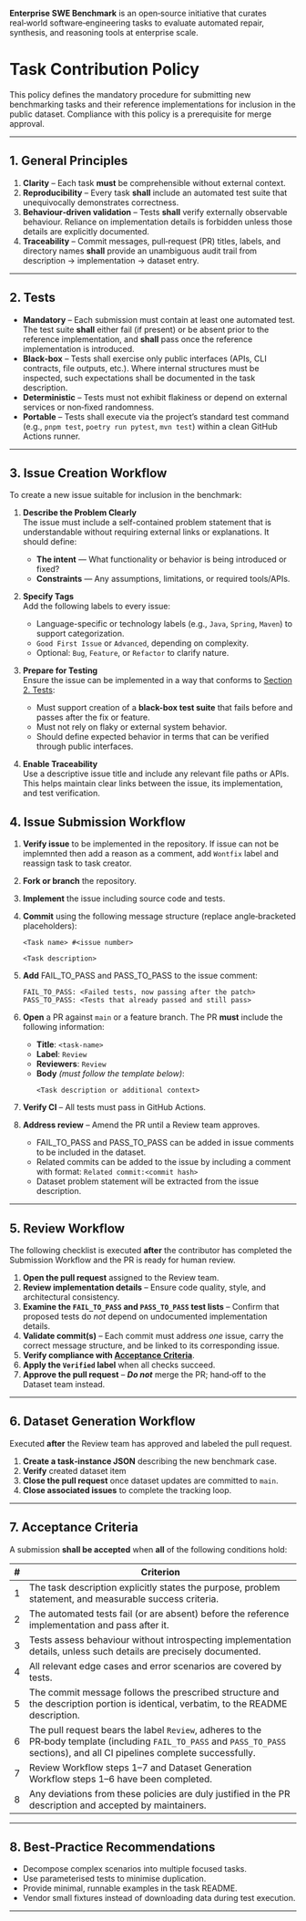 **Enterprise SWE Benchmark** is an open‑source initiative that curates real‑world software‑engineering tasks to evaluate automated repair, synthesis, and reasoning tools at enterprise scale.

# Task Contribution Policy

This policy defines the mandatory procedure for submitting new benchmarking tasks and their reference implementations for inclusion in the public dataset. Compliance with this policy is a prerequisite for merge approval.

---

## 1. General Principles

1. **Clarity** – Each task **must** be comprehensible without external context.
2. **Reproducibility** – Every task **shall** include an automated test suite that unequivocally demonstrates correctness.
3. **Behaviour‑driven validation** – Tests **shall** verify externally observable behaviour. Reliance on implementation details is forbidden unless those details are explicitly documented.
4. **Traceability** – Commit messages, pull‑request (PR) titles, labels, and directory names **shall** provide an unambiguous audit trail from description → implementation → dataset entry.

---

## 2. Tests

- **Mandatory** – Each submission must contain at least one automated test. The test suite **shall** either fail (if present) or be absent prior to the reference implementation, and **shall** pass once the reference implementation is introduced.
- **Black‑box** – Tests shall exercise only public interfaces (APIs, CLI contracts, file outputs, etc.). Where internal structures must be inspected, such expectations shall be documented in the task description.
- **Deterministic** – Tests must not exhibit flakiness or depend on external services or non‑fixed randomness.
- **Portable** – Tests shall execute via the project’s standard test command (e.g., `pnpm test`, `poetry run pytest`, `mvn test`) within a clean GitHub Actions runner.

---

## 3. Issue Creation Workflow

To create a new issue suitable for inclusion in the benchmark:

1. **Describe the Problem Clearly**\
   The issue must include a self-contained problem statement that is understandable without requiring external links or explanations. It should define:

   - **The intent** — What functionality or behavior is being introduced or fixed?
   - **Constraints** — Any assumptions, limitations, or required tools/APIs.

2. **Specify Tags**\
   Add the following labels to every issue:

   - Language-specific or technology labels (e.g., `Java`, `Spring`, `Maven`) to support categorization.
   - `Good First Issue` or `Advanced`, depending on complexity.
   - Optional: `Bug`, `Feature`, or `Refactor` to clarify nature.

3. **Prepare for Testing**\
   Ensure the issue can be implemented in a way that conforms to [Section 2. Tests](#2-tests):

   - Must support creation of a **black-box test suite** that fails before and passes after the fix or feature.
   - Must not rely on flaky or external system behavior.
   - Should define expected behavior in terms that can be verified through public interfaces.

4. **Enable Traceability**\
   Use a descriptive issue title and include any relevant file paths or APIs. This helps maintain clear links between the issue, its implementation, and test verification.

## 4. Issue Submission Workflow

1. **Verify issue** to be implemented in the repository. If issue can not be implemnted then add a reason as a comment, add `Wontfix` label and reassign task to task creator.
2. **Fork or branch** the repository.
3. **Implement** the issue including source code and tests.
4. **Commit** using the following message structure (replace angle‑bracketed placeholders):
   ```
   <Task name> #<issue number>

   <Task description>
   ```
5. **Add** FAIL_TO_PASS and PASS_TO_PASS to the issue comment:
   ```
   FAIL_TO_PASS: <Failed tests, now passing after the patch>
   PASS_TO_PASS: <Tests that already passed and still pass>
   ```
6. **Open** a PR against `main` or a feature branch. The PR **must** include the following information:
    - **Title**: `<task‑name>`
    - **Label**: `Review`
    - **Reviewers**: `Review`
    - **Body** *(must follow the template below)*:
      ```
      <Task description or additional context>
      ```
7. **Verify CI** – All tests must pass in GitHub Actions.
8. **Address review** – Amend the PR until a Review team approves.

   - FAIL_TO_PASS and PASS_TO_PASS can be added in issue comments to be included in the dataset.
   - Related commits can be added to the issue by including a comment with format: `Related commit:<commit hash>`
   - Dataset problem statement will be extracted from the issue description.

---

## 5. Review Workflow

The following checklist is executed **after** the contributor has completed the Submission Workflow and the PR is ready for human review.

1. **Open the pull request** assigned to the Review team.
2. **Review implementation details** – Ensure code quality, style, and architectural consistency.
3. **Examine the `FAIL_TO_PASS` and `PASS_TO_PASS` test lists** – Confirm that proposed tests do *not* depend on undocumented implementation details.
4. **Validate commit(s)** – Each commit must address *one* issue, carry the correct message structure, and be linked to its corresponding issue.
5. **Verify compliance with [Acceptance Criteria](https://github.com/jetbrains-eval-lab#7-acceptance-criteria)**.
6. **Apply the `Verified` label** when all checks succeed.
7. **Approve the pull request** – ***Do not*** merge the PR; hand‑off to the Dataset team instead.

---

## 6. Dataset Generation Workflow

Executed **after** the Review team has approved and labeled the pull request.

1. **Create a task‑instance JSON** describing the new benchmark case.
2. **Verify** created dataset item
3. **Close the pull request** once dataset updates are committed to `main`.
4. **Close associated issues** to complete the tracking loop.

---

## 7. Acceptance Criteria

A submission **shall be accepted** when **all** of the following conditions hold:

| # | Criterion                                                                                                                                                                      |
| - | ------------------------------------------------------------------------------------------------------------------------------------------------------------------------------ |
| 1 | The task description explicitly states the purpose, problem statement, and measurable success criteria.                                                                        |
| 2 | The automated tests fail (or are absent) before the reference implementation and pass after it.                                                                                |
| 3 | Tests assess behaviour without introspecting implementation details, unless such details are precisely documented.                                                             |
| 4 | All relevant edge cases and error scenarios are covered by tests.                                                                                                              |
| 5 | The commit message follows the prescribed structure and the description portion is identical, verbatim, to the README description.                                             |
| 6 | The pull request bears the label `Review`, adheres to the PR‑body template (including `FAIL_TO_PASS` and `PASS_TO_PASS` sections), and all CI pipelines complete successfully. |
| 7 | Review Workflow steps 1–7 and Dataset Generation Workflow steps 1–6 have been completed.                                                                                       |
| 8 | Any deviations from these policies are duly justified in the PR description and accepted by maintainers.                                                                       |

---

## 8. Best‑Practice Recommendations

- Decompose complex scenarios into multiple focused tasks.
- Use parameterised tests to minimise duplication.
- Provide minimal, runnable examples in the task README.
- Vendor small fixtures instead of downloading data during test execution.

---
